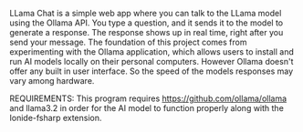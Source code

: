 LLama Chat is a simple web app where you can talk to the LLama model using the Ollama API. You type a question, and it sends it to the model to generate a response. The response shows up in real time, right after you send your message. The foundation of this project comes from experimenting with the Ollama application, which allows users to install and run AI models locally on their personal computers. However Ollama doesn't offer any built in user interface. So the speed of the models responses may vary among hardware. 

REQUIREMENTS:
This program requires https://github.com/ollama/ollama and llama3.2 in order for the AI model to function properly along with the Ionide-fsharp extension.

